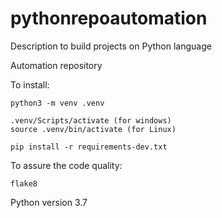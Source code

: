 # pythonrepoautomation
Description to build projects on Python language

Automation repository

To install:

```console
python3 -m venv .venv

.venv/Scripts/activate (for windows)
source .venv/bin/activate (for Linux)

pip install -r requirements-dev.txt

```

To assure the code quality:

```console
flake8
```

Python version 3.7